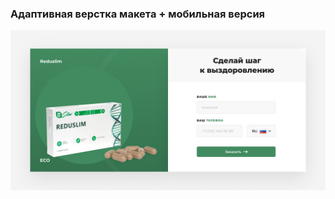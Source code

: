 ### Адаптивная верстка макета + мобильная версия


<img src="https://raw.githubusercontent.com/Lubov-L/formOrderr/master/img/%D0%A4%D0%BE%D1%80%D0%BC%D0%B0%201%201280.jpg" style="width: 700px; heigth: 300px">
